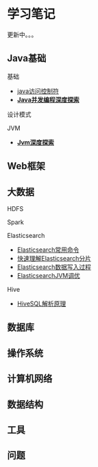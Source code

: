 # 学习笔记
更新中。。。

## Java基础
基础
* [java访问控制符](java基础/基础/access_control.md)
* [**Java并发编程深度探索**](java基础/基础/concurrent_programming.md)

设计模式

JVM
* [**Jvm深度探索**](java基础/jvm/jvm.md)

## Web框架

## 大数据
HDFS

Spark

Elasticsearch
* [Elasticsearch常用命令](大数据/es/es_command.md)
* [快速理解Elasticsearch分片](大数据/es/es_shard_distribution.md)
* [Elasticsearch数据写入过程](大数据/es/es_data_write.md)
* [ElasticsearchJVM调优](大数据/es/es_jvm.md)

Hive
* [HiveSQL解析原理](大数据/hive/hive_sql.md)

## 数据库

## 操作系统

## 计算机网络

## 数据结构

## 工具

## 问题
